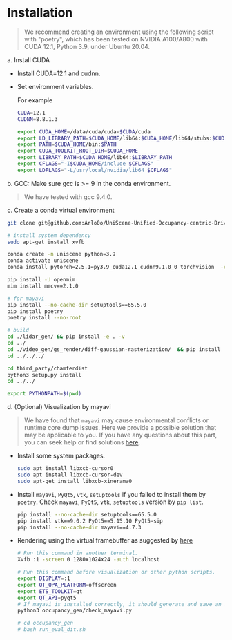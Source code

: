 # Installation

> We recommend creating an environment using the following script with "poetry", which has been tested on NVIDIA A100/A800 with CUDA 12.1, Python 3.9, under Ubuntu 20.04.

a. Install CUDA

- Install CUDA=12.1 and cudnn.

- Set environment variables.

  For example

  ```bash
  CUDA=12.1
  CUDNN=8.8.1.3

  export CUDA_HOME=/data/cuda/cuda-$CUDA/cuda
  export LD_LIBRARY_PATH=$CUDA_HOME/lib64:$CUDA_HOME/lib64/stubs:$CUDA_HOME/extras/CUPTI/lib64:/data/cuda/cuda-$CUDA/cudnn/v$CUDNN/lib64:/usr/local/nvidia/lib64:$LD_LIBRARY_PATH
  export PATH=$CUDA_HOME/bin:$PATH
  export CUDA_TOOLKIT_ROOT_DIR=$CUDA_HOME
  export LIBRARY_PATH=$CUDA_HOME/lib64:$LIBRARY_PATH
  export CFLAGS="-I$CUDA_HOME/include $CFLAGS"
  export LDFLAGS="-L/usr/local/nvidia/lib64 $CFLAGS"
  ```

b. GCC: Make sure gcc is >= 9 in the conda environment.

> We have tested with gcc 9.4.0.

c. Create a conda virtual environment

```bash
git clone git@github.com:Arlo0o/UniScene-Unified-Occupancy-centric-Driving-Scene-Generation.git --recursive

# install system dependency
sudo apt-get install xvfb

conda create -n uniscene python=3.9
conda activate uniscene
conda install pytorch=2.5.1=py3.9_cuda12.1_cudnn9.1.0_0 torchvision  -c pytorch -c nvidia

pip install -U openmim
mim install mmcv==2.1.0

# for mayavi
pip install --no-cache-dir setuptools==65.5.0
pip install poetry
poetry install --no-root

# build
cd ./lidar_gen/ && pip install -e . -v
cd ../
cd ./video_gen/gs_render/diff-gaussian-rasterization/  && pip install ./
cd ../../../

cd third_party/chamferdist
python3 setup.py install
cd ../../

export PYTHONPATH=$(pwd)
```

d. (Optional) Visualization by mayavi

> We have found that `mayavi` may cause environmental conflicts or runtime core dump issues. Here we provide a possible solution that may be applicable to you. If you have any questions about this part, you can seek help or find solutions [here](https://github.com/enthought/mayavi/issues).

- Install some system packages.

  ```bash
  sudo apt install libxcb-cursor0
  sudo apt install libxcb-cursor-dev
  sudo apt-get install libxcb-xinerama0
  ```

- Install `mayavi`, `PyQt5`, `vtk`, `setuptools` if you failed to install them by `poetry`.
  Check `mayavi`, `PyQt5`, `vtk`, `setuptools` version by `pip list`.

  ```bash
  pip install --no-cache-dir setuptools==65.5.0
  pip install vtk==9.0.2 PyQt5==5.15.10 PyQt5-sip
  pip install --no-cache-dir mayavi==4.7.3
  ```

- Rendering using the virtual framebuffer as suggested by [here](https://docs.enthought.com/mayavi/mayavi/tips.html#rendering-using-the-virtual-framebuffer)

  ```bash
  # Run this command in another terminal.
  Xvfb :1 -screen 0 1280x1024x24 -auth localhost
  ```

  ```bash
  # Run this command before visualization or other python scripts.
  export DISPLAY=:1
  export QT_QPA_PLATFORM=offscreen
  export ETS_TOOLKIT=qt
  export QT_API=pyqt5
  # If mayavi is installed correctly, it should generate and save an image named mayavi_test.png here.
  python3 occupancy_gen/check_mayavi.py

  # cd occupancy_gen
  # bash run_eval_dit.sh
  ```
